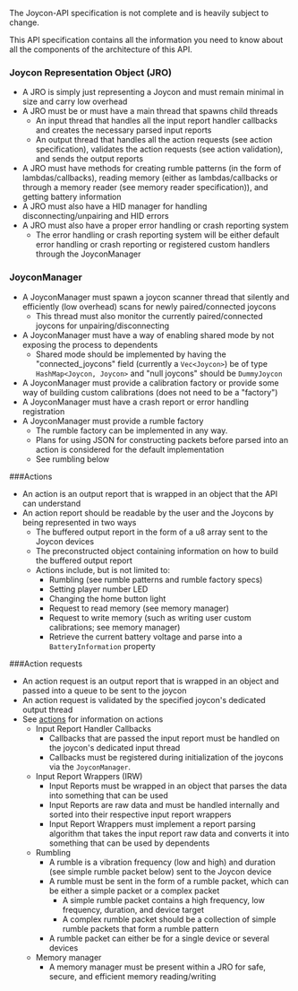 The Joycon-API specification is not complete and is heavily subject to change.<br>

This API specification contains all the information you need to know about all the components of the architecture of this API.<br>

### Joycon Representation Object (JRO)
* A JRO is simply just representing a Joycon and must remain minimal in size and carry low overhead
* A JRO must be or must have a main thread that spawns child threads
    * An input thread that handles all the input report handler callbacks and creates the necessary parsed input reports
    * An output thread that handles all the action requests (see action specification), validates the action requests (see action validation), and sends the output reports
* A JRO must have methods for creating rumble patterns (in the form of lambdas/callbacks), reading memory (either as lambdas/callbacks or through a memory reader (see memory reader specification)), and getting battery information
* A JRO must also have a HID manager for handling disconnecting/unpairing and HID errors
* A JRO must also have a proper error handling or crash reporting system
    * The error handling or crash reporting system will be either default error handling or crash reporting or registered custom handlers through the JoyconManager

### JoyconManager
* A JoyconManager must spawn a joycon scanner thread that silently and efficiently (low overhead) scans for newly paired/connected joycons
    * This thread must also monitor the currently paired/connected joycons for unpairing/disconnecting
* A JoyconManager must have a way of enabling shared mode by not exposing the process to dependents
    * Shared mode should be implemented by having the "connected_joycons" field (currently a `Vec<Joycon>`) be of type `HashMap<Joycon, Joycon>` and "null joycons" should be `DummyJoycon`
* A JoyconManager must provide a calibration factory or provide some way of building custom calibrations (does not need to be a "factory")
* A JoyconManager must have a crash report or error handling registration
* A JoyconManager must provide a rumble factory
    * The rumble factory can be implemented in any way.
    * Plans for using JSON for constructing packets before parsed into an action is considered for the default implementation
    * See rumbling below

###Actions
* An action is an output report that is wrapped in an object that the API can understand
* An action report should be readable by the user and the Joycons by being represented in two ways
    * The buffered output report in the form of a u8 array sent to the Joycon devices
    * The preconstructed object containing information on how to build the buffered output report
    * Actions include, but is not limited to:
        * Rumbling (see rumble patterns and rumble factory specs)
        * Setting player number LED
        * Changing the home button light
        * Request to read memory (see memory manager)
        * Request to write memory (such as writing user custom calibrations; see memory manager)
        * Retrieve the current battery voltage and parse into a `BatteryInformation` property

###Action requests
* An action request is an output report that is wrapped in an object and passed into a queue to be sent to the joycon
* An action request is validated by the specified joycon's dedicated output thread
* See [actions](#actions) for information on actions
  * Input Report Handler Callbacks
    - Callbacks that are passed the input report must be handled on the joycon's dedicated input thread
    - Callbacks must be registered during initialization of the joycons via the `JoyconManager`.
  * Input Report Wrappers (IRW)
    - Input Reports must be wrapped in an object that parses the data into something that can be used
    - Input Reports are raw data and must be handled internally and sorted into their respective input report wrappers
    - Input Report Wrappers must implement a report parsing algorithm that takes the input report raw data and converts it into something that can be used by dependents
  * Rumbling
    - A rumble is a vibration frequency (low and high) and duration (see simple rumble packet below) sent to the Joycon device
    - A rumble must be sent in the form of a rumble packet, which can be either a simple packet or a complex packet
        - A simple rumble packet contains a high frequency, low frequency, duration, and device target
        - A complex rumble packet should be a collection of simple rumble packets that form a rumble pattern
    - A rumble packet can either be for a single device or several devices
  * Memory manager
    - A memory manager must be present within a JRO for safe, secure, and efficient memory reading/writing
